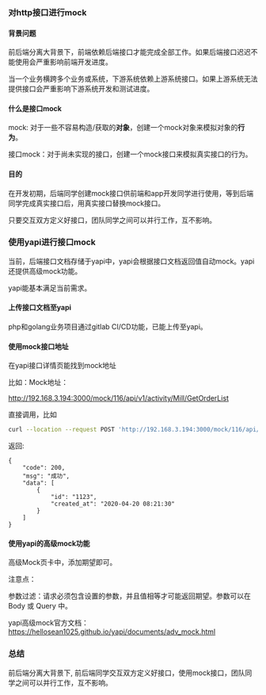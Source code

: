 ### 对http接口进行mock

#### 背景问题

前后端分离大背景下，前端依赖后端接口才能完成全部工作。如果后端接口迟迟不能使用会严重影响前端开发进度。

当一个业务横跨多个业务或系统，下游系统依赖上游系统接口。如果上游系统无法提供接口会严重影响下游系统开发和测试进度。

#### 什么是接口mock

mock: 对于一些不容易构造/获取的**对象**，创建一个mock对象来模拟对象的**行为**。

接口mock：对于尚未实现的接口，创建一个mock接口来模拟真实接口的行为。

#### 目的

在开发初期，后端同学创建mock接口供前端和app开发同学进行使用，等到后端同学完成真实接口后，用真实接口替换mock接口。

只要交互双方定义好接口，团队同学之间可以并行工作，互不影响。

### 使用yapi进行接口mock

当前，后端接口文档存储于yapi中，yapi会根据接口文档返回值自动mock。yapi还提供高级mock功能。

yapi能基本满足当前需求。

#### 上传接口文档至yapi

php和golang业务项目通过gitlab CI/CD功能，已能上传至yapi。

#### 使用mock接口地址

在yapi接口详情页能找到mock地址

比如：Mock地址：

http://192.168.3.194:3000/mock/116/api/v1/activity/Mill/GetOrderList

直接调用，比如

```bash
curl --location --request POST 'http://192.168.3.194:3000/mock/116/api/v1/activity/Mill/GetOrderList?page=1'
```

返回:

```
{
    "code": 200,
    "msg": "成功",
    "data": [
        {
            "id": "1123",
            "created_at": "2020-04-20 08:21:30"
        }
    ]
}
```

#### 使用yapi的高级mock功能

高级Mock页卡中，添加期望即可。

注意点：

参数过滤：请求必须包含设置的参数，并且值相等才可能返回期望。参数可以在 Body 或 Query 中。

yapi高级mock官方文档：https://hellosean1025.github.io/yapi/documents/adv_mock.html



### 总结

前后端分离大背景下, 前后端同学交互双方定义好接口，使用mock接口，团队同学之间可以并行工作，互不影响。

